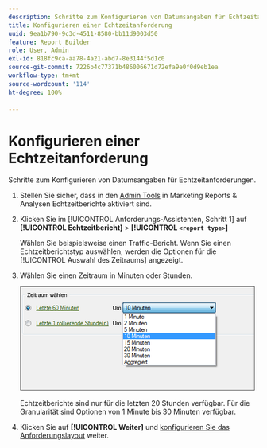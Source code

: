 ```yaml
---
description: Schritte zum Konfigurieren von Datumsangaben für Echtzeitanforderungen.
title: Konfigurieren einer Echtzeitanforderung
uuid: 9ea1b790-9c3d-4511-8580-bb11d9003d50
feature: Report Builder
role: User, Admin
exl-id: 818fc9ca-aa78-4a21-abd7-8e3144f5d1c0
source-git-commit: 7226b4c77371b486006671d72efa9e0f0d9eb1ea
workflow-type: tm+mt
source-wordcount: '114'
ht-degree: 100%

---
```


# Konfigurieren einer Echtzeitanforderung

Schritte zum Konfigurieren von Datumsangaben für Echtzeitanforderungen.

1. Stellen Sie sicher, dass in den [Admin Tools](https://experienceleague.adobe.com/docs/analytics/admin/admin-tools/real-time-reports/t-realtime-admin.html?lang=de) in Marketing Reports &amp; Analysen Echtzeitberichte aktiviert sind.
1. Klicken Sie im [!UICONTROL Anforderungs-Assistenten, Schritt 1] auf **[!UICONTROL Echtzeitbericht]** > **[!UICONTROL `<report type>`]**

   Wählen Sie beispielsweise einen Traffic-Bericht. Wenn Sie einen Echtzeitberichtstyp auswählen, werden die Optionen für die [!UICONTROL Auswahl des Zeitraums] angezeigt.

1. Wählen Sie einen Zeitraum in Minuten oder Stunden.

   ![Schritt Ergebnis](assets/real_time_select_date.png)

   Echtzeitberichte sind nur für die letzten 20 Stunden verfügbar. Für die Granularität sind Optionen von 1 Minute bis 30 Minuten verfügbar.
1. Klicken Sie auf **[!UICONTROL Weiter]** und [konfigurieren Sie das Anforderungslayout](/help/analyze/report-builder/layout/layout.md) weiter.
